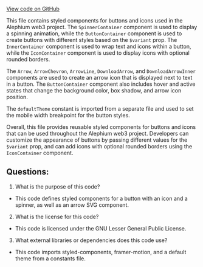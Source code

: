 [View code on GitHub](https://github.com/alephium/alephium-web3/packages/web3-react/src/components/Common/Button/styles.ts)

This file contains styled components for buttons and icons used in the Alephium web3 project. The `SpinnerContainer` component is used to display a spinning animation, while the `ButtonContainer` component is used to create buttons with different styles based on the `$variant` prop. The `InnerContainer` component is used to wrap text and icons within a button, while the `IconContainer` component is used to display icons with optional rounded borders.

The `Arrow`, `ArrowChevron`, `ArrowLine`, `DownloadArrow`, and `DownloadArrowInner` components are used to create an arrow icon that is displayed next to text in a button. The `ButtonContainer` component also includes hover and active states that change the background color, box shadow, and arrow icon position.

The `defaultTheme` constant is imported from a separate file and used to set the mobile width breakpoint for the button styles.

Overall, this file provides reusable styled components for buttons and icons that can be used throughout the Alephium web3 project. Developers can customize the appearance of buttons by passing different values for the `$variant` prop, and can add icons with optional rounded borders using the `IconContainer` component.
## Questions: 
 1. What is the purpose of this code?
- This code defines styled components for a button with an icon and a spinner, as well as an arrow SVG component.

2. What is the license for this code?
- This code is licensed under the GNU Lesser General Public License.

3. What external libraries or dependencies does this code use?
- This code imports styled-components, framer-motion, and a default theme from a constants file.